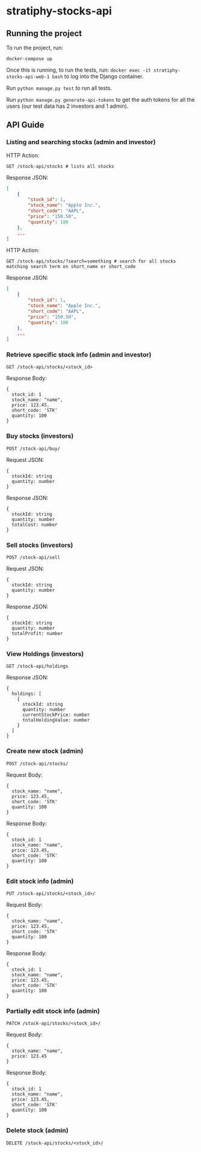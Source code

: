 # stratiphy-stocks-api

## Running the project

To run the project, run:
```
docker-compose up
```

Once this is running, to run the tests, run:
```docker exec -it stratiphy-stocks-api-web-1 bash```
to log into the Django container. 

Run ```python manage.py test``` to run all tests.

Run ```python manage.py generate-api-tokens``` to get the auth tokens for all the users (our test data has 2 investors and 1 admin).

## API Guide

### Listing and searching stocks (admin and investor)
HTTP Action:
```
GET /stock-api/stocks # lists all stocks
```
Response JSON:
```json lines
[
    {
        "stock_id": 1,
        "stock_name": "Apple Inc.",
        "short_code": "AAPL",
        "price": "150.50",
        "quantity": 100
    },
    ...
]
```
HTTP Action:
```
GET /stock-api/stocks/?search=something # search for all stocks matching search term on short_name or short_code
```
Response JSON:
```json lines
[
    {
        "stock_id": 1,
        "stock_name": "Apple Inc.",
        "short_code": "AAPL",
        "price": "150.50",
        "quantity": 100
    },
    ...
]
```

### Retrieve specific stock info (admin and investor)
```
GET /stock-api/stocks/<stock_id>
```
Response Body:
```
{
  stock_id: 1
  stock_name: "name",
  price: 123.45,
  short_code: 'STK'
  quantity: 100
} 
```

### Buy stocks (investors)
```
POST /stock-api/buy/
```
Request JSON:
```
{
  stockId: string
  quantity: number
}
```
Response JSON:
```
{
  stockId: string
  quantity: number
  totalCost: number
}
```

### Sell stocks (investors)
```
POST /stock-api/sell
```
Request JSON:
```
{
  stockId: string
  quantity: number
}
```
Response JSON:
```
{
  stockId: string
  quantity: number
  totalProfit: number
}
```
### View Holdings (investors)
```
GET /stock-api/holdings
```
Response JSON:
```
{
  holdings: [
    {
      stockId: string
      quantity: number
      currentStockPrice: number
      totalHoldingValue: number
    }
  ]
}
```
### Create new stock (admin)
```
POST /stock-api/stocks/
```
Request Body:
```
{
  stock_name: "name",
  price: 123.45,
  short_code: 'STK'
  quantity: 100
} 
```

Response Body:
```
{
  stock_id: 1
  stock_name: "name",
  price: 123.45,
  short_code: 'STK'
  quantity: 100
} 
```

### Edit stock info (admin)
```
PUT /stock-api/stocks/<stock_id>/
```
Request Body:
```
{
  stock_name: "name",
  price: 123.45,
  short_code: 'STK'
  quantity: 100
} 
```

Response Body:
```
{
  stock_id: 1
  stock_name: "name",
  price: 123.45,
  short_code: 'STK'
  quantity: 100
} 
```

### Partially edit stock info (admin)
```
PATCH /stock-api/stocks/<stock_id>/
```
Request Body:
```
{
  stock_name: "name",
  price: 123.45
} 
```

Response Body:
```
{
  stock_id: 1
  stock_name: "name",
  price: 123.45,
  short_code: 'STK'
  quantity: 100
} 
```

### Delete stock (admin)
```
DELETE /stock-api/stocks/<stock_id>/
```

